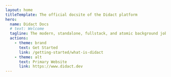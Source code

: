 ```yaml
---
layout: home
titleTemplate: The official docsite of the Didact platform
hero:
  name: Didact Docs
  # text: Welcome
  tagline: The modern, standalone, fullstack, and atomic background job orchestrator that .NET has been missing.
  actions:
    - theme: brand
      text: Get Started
      link: /getting-started/what-is-didact
    - theme: alt
      text: Primary Website
      link: https://www.didact.dev
---
```

